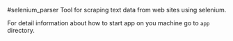 #selenium_parser
Tool for scraping text data from web sites using selenium.

For detail information about how to start app on you machine go to `app` directory.

